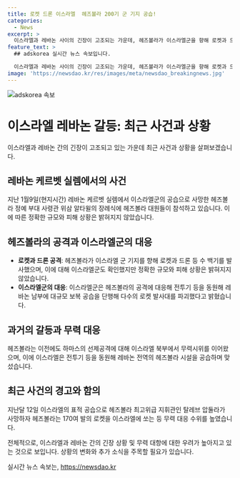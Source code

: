 ```yaml
---
title: 로켓 드론 이스라엘  헤즈볼라 200기 군 기지 공습!
categories:
  - News
excerpt: >
  이스라엘과 레바논 사이의 긴장이 고조되는 가운데, 헤즈볼라가 이스라엘군을 향해 로켓과 드론을 발사했다. 공격으로 인한 정확한 피해는 확인되지 않았지만, 이스라엘은 방공망과 전투기를 동원하여 대규모 보복 공습을 진행했다. 이번 충돌은 이스라엘의 전투기 등에 의한 지난달의 헤즈볼라 최고위급 지휘관 사망 이후 계속되는 긴장 상태에 더욱 불을 지른 것으로 보인다.
feature_text: >
  ## adskorea 실시간 뉴스 속보입니다.

  이스라엘과 레바논 사이의 긴장이 고조되는 가운데, 헤즈볼라가 이스라엘군을 향해 로켓과 드론을 발사했다. 공격으로 인한 정확한 피해는 확인되지 않았지만, 이스라엘은 방공망과 전투기를 동원하여 대규모 보복 공습을 진행했다. 이번 충돌은 이스라엘의 전투기 등에 의한 지난달의 헤즈볼라 최고위급 지휘관 사망 이후 계속되는 긴장 상태에 더욱 불을 지른 것으로 보인다.
image: 'https://newsdao.kr/res/images/meta/newsdao_breakingnews.jpg'
---
```


<p><img src="https://newsdao.kr/res/images/meta/newsdao_breakingnews.jpg" alt="adskorea 속보" /></p>

<h1>이스라엘 레바논 갈등: 최근 사건과 상황</h1>

<p data-ke-size="size16">이스라엘과 레바논 간의 긴장이 고조되고 있는 가운데 최근 사건과 상황을 살펴보겠습니다.</p>

<h2 data-ke-size="size26">레바논 케르벳 실렘에서의 사건</h2>

<p data-ke-size="size16">지난 1월9일(현지시간) 레바논 케르벳 실렘에서 이스라엘군의 공습으로 사망한 헤즈볼라 정예 부대 사령관 위삼 알타윌의 장례식에 헤즈볼라 대원들이 참석하고 있습니다. 이에 따른 정확한 규모와 피해 상황은 밝혀지지 않았습니다.</p>

<h2 data-ke-size="size26">헤즈볼라의 공격과 이스라엘군의 대응</h2>

<ul>
<li><b>로켓과 드론 공격</b>: 헤즈볼라가 이스라엘 군 기지를 향해 로켓과 드론 등 수 백기를 발사했으며, 이에 대해 이스라엘군도 확인했지만 정확한 규모와 피해 상황은 밝혀지지 않았습니다.</li>
<li><b>이스라엘군의 대응</b>: 이스라엘군은 헤즈볼라의 공격에 대응해 전투기 등을 동원해 레바논 남부에 대규모 보복 공습을 단행해 다수의 로켓 발사대를 파괴했다고 밝혔습니다.</li>
</ul>

<h2 data-ke-size="size26">과거의 갈등과 무력 대응</h2>

<p data-ke-size="size16">헤즈볼라는 이전에도 하마스의 선제공격에 대해 이스라엘 북부에서 무력시위를 이어왔으며, 이에 이스라엘은 전투기 등을 동원해 레바논 전역의 헤즈볼라 시설을 공습하며 맞섰습니다.</p>

<h2 data-ke-size="size26">최근 사건의 경고와 함의</h2>

<p data-ke-size="size16">지난달 12일 이스라엘의 표적 공습으로 헤즈볼라 최고위급 지휘관인 탈레브 압둘라가 사망하자 헤즈볼라는 170여 발의 로켓을 이스라엘에 쏘는 등 무력 대응 수위를 높였습니다.</p>

<p>전체적으로, 이스라엘과 레바논 간의 긴장 상황 및 무력 대항에 대한 우려가 높아지고 있는 것으로 보입니다. 상황의 변화와 추가 소식을 주목할 필요가 있습니다.</p>
실시간 뉴스 속보는, <a href="https://newsdao.kr" rel="dofollow">https://newsdao.kr</a>


